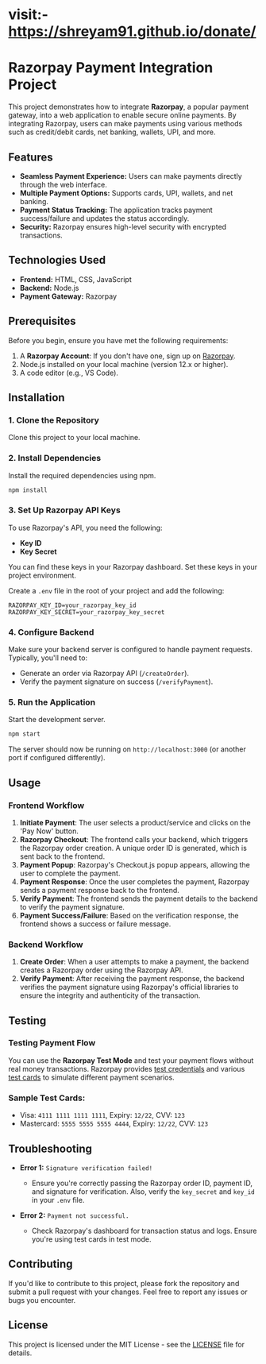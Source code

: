 # visit:- https://shreyam91.github.io/donate/

# Razorpay Payment Integration Project

This project demonstrates how to integrate **Razorpay**, a popular payment gateway, into a web application to enable secure online payments. By integrating Razorpay, users can make payments using various methods such as credit/debit cards, net banking, wallets, UPI, and more.

## Features

- **Seamless Payment Experience:** Users can make payments directly through the web interface.
- **Multiple Payment Options:** Supports cards, UPI, wallets, and net banking.
- **Payment Status Tracking:** The application tracks payment success/failure and updates the status accordingly.
- **Security:** Razorpay ensures high-level security with encrypted transactions.

## Technologies Used

- **Frontend:** HTML, CSS, JavaScript 
- **Backend:** Node.js
- **Payment Gateway:** Razorpay
  
## Prerequisites

Before you begin, ensure you have met the following requirements:

1. A **Razorpay Account**: If you don't have one, sign up on [Razorpay](https://razorpay.com/).
2. Node.js installed on your local machine (version 12.x or higher).
3. A code editor (e.g., VS Code).

## Installation

### 1. Clone the Repository

Clone this project to your local machine.

### 2. Install Dependencies

Install the required dependencies using npm.

```bash
npm install
```

### 3. Set Up Razorpay API Keys

To use Razorpay's API, you need the following:

- **Key ID**
- **Key Secret**

You can find these keys in your Razorpay dashboard. Set these keys in your project environment.

Create a `.env` file in the root of your project and add the following:

```
RAZORPAY_KEY_ID=your_razorpay_key_id
RAZORPAY_KEY_SECRET=your_razorpay_key_secret
```

### 4. Configure Backend

Make sure your backend server is configured to handle payment requests. Typically, you'll need to:

- Generate an order via Razorpay API (`/createOrder`).
- Verify the payment signature on success (`/verifyPayment`).

### 5. Run the Application

Start the development server.

```bash
npm start
```

The server should now be running on `http://localhost:3000` (or another port if configured differently).

## Usage

### Frontend Workflow

1. **Initiate Payment**: The user selects a product/service and clicks on the 'Pay Now' button.
2. **Razorpay Checkout**: The frontend calls your backend, which triggers the Razorpay order creation. A unique order ID is generated, which is sent back to the frontend.
3. **Payment Popup**: Razorpay's Checkout.js popup appears, allowing the user to complete the payment.
4. **Payment Response**: Once the user completes the payment, Razorpay sends a payment response back to the frontend.
5. **Verify Payment**: The frontend sends the payment details to the backend to verify the payment signature.
6. **Payment Success/Failure**: Based on the verification response, the frontend shows a success or failure message.

### Backend Workflow

1. **Create Order**: When a user attempts to make a payment, the backend creates a Razorpay order using the Razorpay API.
2. **Verify Payment**: After receiving the payment response, the backend verifies the payment signature using Razorpay's official libraries to ensure the integrity and authenticity of the transaction.

## Testing

### Testing Payment Flow

You can use the **Razorpay Test Mode** and test your payment flows without real money transactions. Razorpay provides [test credentials](https://razorpay.com/docs/test-and-live/) and various [test cards](https://razorpay.com/docs/payment-gateway/test-card-details/) to simulate different payment scenarios.

### Sample Test Cards:

- Visa: `4111 1111 1111 1111`, Expiry: `12/22`, CVV: `123`
- Mastercard: `5555 5555 5555 4444`, Expiry: `12/22`, CVV: `123`

## Troubleshooting

- **Error 1:** `Signature verification failed!`
  - Ensure you're correctly passing the Razorpay order ID, payment ID, and signature for verification. Also, verify the `key_secret` and `key_id` in your `.env` file.
  
- **Error 2:** `Payment not successful.`
  - Check Razorpay's dashboard for transaction status and logs. Ensure you're using test cards in test mode.

## Contributing

If you'd like to contribute to this project, please fork the repository and submit a pull request with your changes. Feel free to report any issues or bugs you encounter.

## License

This project is licensed under the MIT License - see the [LICENSE](LICENSE) file for details.
